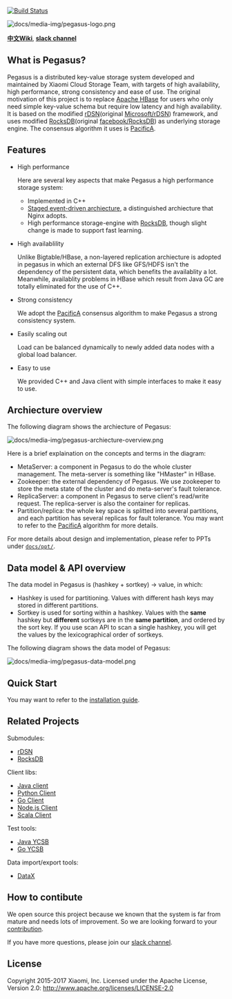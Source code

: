[![Build Status](https://travis-ci.org/XiaoMi/pegasus.svg?branch=master)](https://travis-ci.org/XiaoMi/pegasus)

![docs/media-img/pegasus-logo.png](docs/media-img/pegasus-logo.png)

[**中文Wiki**](https://github.com/xiaomi/pegasus/wiki), [**slack channel**](https://join.slack.com/t/pegasus-kv/shared_invite/enQtMjcyMjQzOTk4Njk1LWVkMjlkMGE5Mzg1Y2M3MDc0NGYyYzQ5YzYyMGE0ZjlhMDMyNjU1ZGViYzdjZmUwNjVmNGE0ZDdkMWJiN2Q1MDY)

## What is Pegasus?

Pegasus is a distributed key-value storage system developed and maintained by Xiaomi Cloud Storage Team, with targets of
high availability, high performance, strong consistency and ease of use. The original motivation of this project is to replace
[Apache HBase](https://hbase.apache.org/) for users who only need simple key-value schema but require low latency and high availability.
It is based on the modified [rDSN](https://github.com/XiaoMi/rdsn)(original [Microsoft/rDSN](https://github.com/Microsoft/rDSN)) framework,
and uses modified [RocksDB](https://github.com/xiaomi/pegasus-rocksdb)(original [facebook/RocksDB](https://github.com/facebook/rocksdb)) as underlying storage engine.
The consensus algorithm it uses is [PacificA](https://www.microsoft.com/en-us/research/publication/pacifica-replication-in-log-based-distributed-storage-systems/).

## Features

* High performance

  Here are several key aspects that make Pegasus a high performance storage system: 
     - Implemented in C++
     - [Staged event-driven archiecture](https://en.wikipedia.org/wiki/Staged_event-driven_architecture), a distinguished archiecture that Nginx adopts.
     - High performance storage-engine with [RocksDB](https://github.com/facebook/rocksdb), though slight change is made to support fast learning.

* High availablility

  Unlike Bigtable/HBase, a non-layered replication archiecture is adopted in pegasus in which an external DFS like GFS/HDFS isn't the dependency of the persistent data, which benefits the availablity a lot. Meanwhile, availablity problems in HBase which result from Java GC are totally eliminated for the use of C++.

* Strong consistency

  We adopt the [PacificA](https://www.microsoft.com/en-us/research/publication/pacifica-replication-in-log-based-distributed-storage-systems/#) consensus algorithm to make Pegasus a strong consistency system.

* Easily scaling out

  Load can be balanced dynamically to newly added data nodes with a global load balancer.

* Easy to use

  We provided C++ and Java client with simple interfaces to make it easy to use.

## Archiecture overview

The following diagram shows the archiecture of Pegasus:

![docs/media-img/pegasus-archiecture-overview.png](docs/media-img/pegasus-archiecture-overview.png)

Here is a brief explaination on the concepts and terms in the diagram:

* MetaServer: a component in Pegasus to do the whole cluster management. The meta-server is something like "HMaster" in HBase.
* Zookeeper: the external dependency of Pegasus. We use zookeeper to store the meta state of the cluster and do meta-server's fault tolerance.
* ReplicaServer: a component in Pegasus to serve client's read/write request. The replica-server is also the container for replicas.
* Partition/replica: the whole key space is splitted into several partitions, and each partition has several replicas for fault tolerance. You may want to refer to the [PacificA](https://www.microsoft.com/en-us/research/publication/pacifica-replication-in-log-based-distributed-storage-systems/#) algorithm for more details.

For more details about design and implementation, please refer to PPTs under [`docs/ppt/`](docs/ppt/).

## Data model & API overview

The data model in Pegasus is (hashkey + sortkey) -> value, in which:
* Hashkey is used for partitioning. Values with different hash keys may stored in different partitions.
* Sortkey is used for sorting within a hashkey. Values with the **same** hashkey but **different** sortkeys are in the **same partition**, and ordered by the sort key. If you use scan API to scan a single hashkey, you will get the values by the lexicographical order of sortkeys.

The following diagram shows the data model of Pegasus:

![docs/media-img/pegasus-data-model.png](docs/media-img/pegasus-data-model.png)

## Quick Start

You may want to refer to the [installation guide](docs/installation.md).

## Related Projects

Submodules:
* [rDSN](https://github.com/xiaomi/rdsn)
* [RocksDB](https://github.com/xiaomi/pegasus-rocksdb)

Client libs:
* [Java client](https://github.com/xiaomi/pegasus-java-client)
* [Python Client](https://github.com/xiaomi/pegasus-python-client)
* [Go Client](https://github.com/xiaomi/pegasus-go-client)
* [Node.js Client](https://github.com/xiaomi/pegasus-nodejs-client)
* [Scala Client](https://github.com/xiaomi/pegasus-scala-client)

Test tools:
* [Java YCSB](https://github.com/xiaomi/pegasus-YCSB)
* [Go YCSB](https://github.com/xiaomi/pegasus-YCSB-go)

Data import/export tools:
* [DataX](https://github.com/xiaomi/pegasus-datax)

## How to contibute

We open source this project because we known that the system is far from mature and needs lots of
improvement. So we are looking forward to your [contribution](docs/contribution.md).

If you have more questions, please join our [slack channel](https://join.slack.com/t/pegasus-kv/shared_invite/enQtMjcyMjQzOTk4Njk1LWVkMjlkMGE5Mzg1Y2M3MDc0NGYyYzQ5YzYyMGE0ZjlhMDMyNjU1ZGViYzdjZmUwNjVmNGE0ZDdkMWJiN2Q1MDY).

## License

Copyright 2015-2017 Xiaomi, Inc. Licensed under the Apache License, Version 2.0:
http://www.apache.org/licenses/LICENSE-2.0

